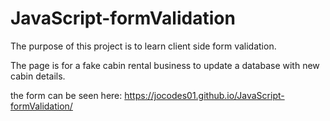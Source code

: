 # JavaScript-formValidation
 The purpose of this project is to learn client side form validation.

 The page is for a fake cabin rental business to update a database with new cabin details.

 the form can be seen here: https://jocodes01.github.io/JavaScript-formValidation/
